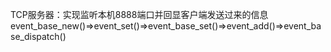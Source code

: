 TCP服务器：实现监听本机8888端口并回显客户端发送过来的信息
event_base_new()=>event_set()=>event_base_set()=>event_add()=>event_base_dispatch()
